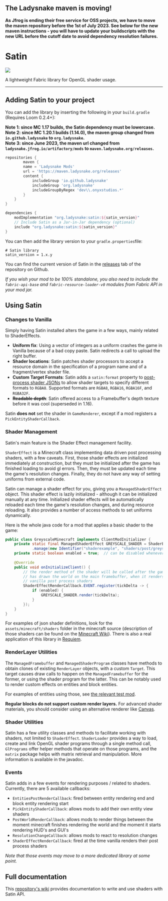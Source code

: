 ## **The Ladysnake maven is moving!**

**As Jfrog is ending their free service for OSS projects, we have to move the maven repository before the 1st of July 2023.
See below for the new maven instructions - you will have to update your buildscripts with the new URL before the cutoff date to avoid dependency resolution failures.**


# Satin

[![](https://jitpack.io/v/Ladysnake/Satin.svg)](https://jitpack.io/#Ladysnake/Satin)

A lightweight Fabric library for OpenGL shader usage.

---

## Adding Satin to your project

You can add the library by inserting the following in your `build.gradle` (Requires Loom 0.2.4+):

**Note 1: since MC 1.17 builds, the Satin dependency must be lowercase.**  
**Note 2: since MC 1.20.1 builds (1.14.0), the maven group changed from `io.github.ladysnake` to `org.ladysnake`.**  
**Note 3: since June 2023, the maven url changed from `ladysnake.jfrog.io/artifactory/mods` to `maven.ladysnake.org/releases`.**  

```gradle
repositories {
        maven {
        name = 'Ladysnake Mods'
        url = 'https://maven.ladysnake.org/releases'
        content {
            includeGroup 'io.github.ladysnake'
            includeGroup 'org.ladysnake'
            includeGroupByRegex 'dev\\.onyxstudios.*'
        }
    }
}

dependencies {
    modImplementation "org.ladysnake:satin:${satin_version}"
    // Include Satin as a Jar-in-Jar dependency (optional)
    include "org.ladysnake:satin:${satin_version}"
}
```

You can then add the library version to your `gradle.properties`file:

```properties
# Satin library
satin_version = 1.x.y
```

You can find the current version of Satin in the [releases](https://github.com/Ladysnake/Satin/releases) tab of the repository on Github.

*If you wish your mod to be 100% standalone, you also need to include the `fabric-api-base` and `fabric-resource-loader-v0` modules from Fabric API in your mod jar.*

## Using Satin

### Changes to Vanilla

Simply having Satin installed alters the game in a few ways, mainly related to ShaderEffects.

- **Uniform fix**: Using a vector of integers as a uniform crashes the game in Vanilla because of a bad
copy paste. Satin redirects a call to upload the right buffer.
- **Shader locations**: Satin patches shader processors to accept a resource domain in the specification
of a program name and of a fragment/vertex shader file.
- **Custom Target Formats**: Satin adds a `satin:format` property to [post-process shader JSONs](https://github.com/Ladysnake/Satin/wiki/Post-Process-Shader-format)
  to allow shader targets to specify different formats to `RGBA8`.
  Supported formats are `RGBA8`, `RGBA16`, `RGBA16F`, and `RGBA32F`.
- ~~**Readable depth**~~: Satin offered access to a Framebuffer's depth texture before it was cool (superseded in 1.16).

Satin **does not** set the shader in `GameRenderer`, except if a mod registers a `PickEntityShaderCallback`.

### Shader Management

Satin's main feature is the Shader Effect management facility. 

`ShaderEffect` is a Minecraft class implementing data driven post processing shaders, with a few caveats.
First, those shader effects are initialized immediately at construction, but they must be initialized after the game has
finished loading to avoid gl errors. Then, they must be updated each time the game's resolution changes.
Finally, they do not have any way of setting uniforms from external code.

Satin can manage a shader effect for you, giving you a `ManagedShaderEffect` object.
This shader effect is lazily initialized - although it can be initialized manually at any time.
Initialized shader effects will be automatically reloaded each time the game's resolution changes,
and during resource reloading. It also provides a number of access methods to set uniforms dynamically.

Here is the whole java code for a mod that applies a basic shader to the game:

```java
public class GreyscaleMinecraft implements ClientModInitializer {
    private static final ManagedShaderEffect GREYSCALE_SHADER = ShaderEffectManager.getInstance()
    		.manage(new Identifier("shaderexample", "shaders/post/greyscale.json"));
    private static boolean enabled = true;  // can be disabled whenever you want
    
    @Override
    public void onInitializeClient() {
        // the render method of the shader will be called after the game
        // has drawn the world on the main framebuffer, when it renders
        // vanilla post process shaders
    	ShaderEffectRenderCallback.EVENT.register(tickDelta -> {
    	    if (enabled) {
                GREYSCALE_SHADER.render(tickDelta);
            }
    	});
    }
}
```

For examples of json shader definitions, look for the `assets/minecraft/shaders` folder in the minecraft source (description of those shaders can be found on the [Minecraft Wiki](https://minecraft.wiki/w/Shaders)). There is also a real application of this library in [Requiem](https://github.com/Ladysnake/Requiem/blob/d95c4f5c55/src/main/java/ladysnake/requiem/client/RequiemFx.java).

### RenderLayer Utilities

The `ManagedFramebuffer` and `ManagedShaderProgram` classes have methods to obtain clones of existing `RenderLayer` objects,
with a custom `Target`. This target causes draw calls to happen on the `ManagedFramebuffer` for the former, or using the
shader program for the latter. This can be notably used to render custom effects on entities and block entities.

For examples of entities using those, see [the relevant test mod](https://github.com/Ladysnake/Satin/blob/master/test_mods/render-layer/src/main/java/ladysnake/satinrenderlayer/).

**Regular blocks do not support custom render layers.** For advanced shader materials, you should consider using
an alternative renderer like [Canvas](https://github.com/grondag/canvas).

### Shader Utilities

Satin has a few utility classes and methods to facilitate working with shaders, not limited to `ShaderEffect`. 
`ShaderLoader` provides a way to load, create and link OpenGL shader programs through a single method call, 
`GlPrograms` offer helper methods that operate on those programs, and the `matrix` package helps with matrix retrieval and manipulation. 
More information is available in the javadoc.

### Events

Satin adds in a few events for rendering purposes / related to shaders. Currently, there are 5 available callbacks:

- `EntitiesPostRenderCallback`: fired between entity rendering end and block entity rendering start
- `PickEntityShaderCallback`: allows mods to add their own entity view shaders
- `PostWorldRenderCallback`: allows mods to render things between the moment minecraft finishes rendering the world
and the moment it starts rendering HUD's and GUI's
- `ResolutionChangeCallback`: allows mods to react to resolution changes
- `ShaderEffectRenderCallback`: fired at the time vanilla renders their post process shaders

*Note that those events may move to a more dedicated library at some point.*

## Full documentation

This [repository's wiki](https://github.com/Ladysnake/Satin/wiki) provides documentation to write and use shaders with Satin API.
